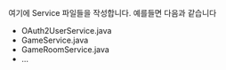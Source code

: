 여기에 Service 파일들을 작성합니다.
예를들면 다음과 같습니다
- OAuth2UserService.java
- GameService.java
- GameRoomService.java
- ...